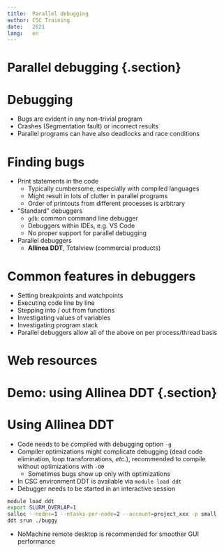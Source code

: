 ```yaml
---
title:  Parallel debugging
author: CSC Training
date:   2021
lang:   en
---
```


# Parallel debugging {.section}

# Debugging

- Bugs are evident in any non-trivial program
- Crashes (Segmentation fault) or incorrect results
- Parallel programs can have also deadlocks and race conditions

# Finding bugs

- Print statements in the code
    - Typically cumbersome, especially with compiled languages
	- Might result in lots of clutter in parallel programs
	- Order of printouts from different processes is arbitrary
- "Standard" debuggers
    - `gdb`: common command line debugger
    - Debuggers within IDEs, e.g. VS Code
    - No proper support for parallel debugging
- Parallel debuggers
    - **Allinea DDT**, Totalview (commercial products)
	
# Common features in debuggers

- Setting breakpoints and watchpoints
- Executing code line by line
- Stepping into / out from functions
- Investigating values of variables
- Investigating program stack
- Parallel debuggers allow all of the above on per process/thread
  basis

# Web resources


# Demo: using Allinea DDT {.section}

# Using Allinea DDT

- Code needs to be compiled with debugging option `-g`
- Compiler optimizations might complicate debugging (dead code
  elimination, loop transformations, *etc.*), recommended to
  compile without optimizations with `-O0`
    - Sometimes bugs show up only with optimizations
- In CSC environment DDT is available via `module load ddt`
- Debugger needs to be started in an interactive session
```bash
module load ddt
export SLURM_OVERLAP=1
salloc --nodes=1 --ntasks-per-node=2 --account=project_xxx -p small
ddt srun ./buggy
```
- NoMachine remote desktop is recommended for smoother GUI performance


